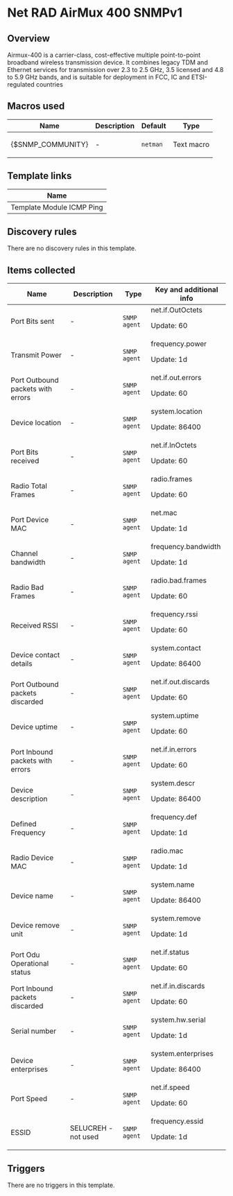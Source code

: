 # Net RAD AirMux 400 SNMPv1

## Overview

Airmux-400 is a carrier-class, cost-effective multiple point-to-point broadband wireless transmission device. It combines legacy TDM and Ethernet services for transmission over 2.3 to 2.5 GHz, 3.5 licensed and 4.8 to 5.9 GHz bands, and is suitable for deployment in FCC, IC and ETSI-regulated countries



## Macros used

|Name|Description|Default|Type|
|----|-----------|-------|----|
|{$SNMP_COMMUNITY}|<p>-</p>|`netman`|Text macro|


## Template links

|Name|
|----|
|Template Module ICMP Ping|


## Discovery rules

There are no discovery rules in this template.

## Items collected

|Name|Description|Type|Key and additional info|
|----|-----------|----|----|
|Port Bits sent|<p>-</p>|`SNMP agent`|net.if.OutOctets<p>Update: 60</p>|
|Transmit Power|<p>-</p>|`SNMP agent`|frequency.power<p>Update: 1d</p>|
|Port Outbound packets with errors|<p>-</p>|`SNMP agent`|net.if.out.errors<p>Update: 60</p>|
|Device location|<p>-</p>|`SNMP agent`|system.location<p>Update: 86400</p>|
|Port Bits received|<p>-</p>|`SNMP agent`|net.if.InOctets<p>Update: 60</p>|
|Radio Total Frames|<p>-</p>|`SNMP agent`|radio.frames<p>Update: 60</p>|
|Port Device MAC|<p>-</p>|`SNMP agent`|net.mac<p>Update: 1d</p>|
|Channel bandwidth|<p>-</p>|`SNMP agent`|frequency.bandwidth<p>Update: 1d</p>|
|Radio Bad Frames|<p>-</p>|`SNMP agent`|radio.bad.frames<p>Update: 60</p>|
|Received RSSI|<p>-</p>|`SNMP agent`|frequency.rssi<p>Update: 60</p>|
|Device contact details|<p>-</p>|`SNMP agent`|system.contact<p>Update: 86400</p>|
|Port Outbound packets discarded|<p>-</p>|`SNMP agent`|net.if.out.discards<p>Update: 60</p>|
|Device uptime|<p>-</p>|`SNMP agent`|system.uptime<p>Update: 60</p>|
|Port Inbound packets with errors|<p>-</p>|`SNMP agent`|net.if.in.errors<p>Update: 60</p>|
|Device description|<p>-</p>|`SNMP agent`|system.descr<p>Update: 86400</p>|
|Defined Frequency|<p>-</p>|`SNMP agent`|frequency.def<p>Update: 1d</p>|
|Radio Device MAC|<p>-</p>|`SNMP agent`|radio.mac<p>Update: 1d</p>|
|Device name|<p>-</p>|`SNMP agent`|system.name<p>Update: 86400</p>|
|Device remove unit|<p>-</p>|`SNMP agent`|system.remove<p>Update: 1d</p>|
|Port Odu Operational status|<p>-</p>|`SNMP agent`|net.if.status<p>Update: 60</p>|
|Port Inbound packets discarded|<p>-</p>|`SNMP agent`|net.if.in.discards<p>Update: 60</p>|
|Serial number|<p>-</p>|`SNMP agent`|system.hw.serial<p>Update: 1d</p>|
|Device enterprises|<p>-</p>|`SNMP agent`|system.enterprises<p>Update: 86400</p>|
|Port Speed|<p>-</p>|`SNMP agent`|net.if.speed<p>Update: 60</p>|
|ESSID|<p>SELUCREH - not used</p>|`SNMP agent`|frequency.essid<p>Update: 1d</p>|


## Triggers

There are no triggers in this template.

